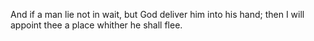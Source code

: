 And if a man lie not in wait, but God deliver him into his hand; then I will appoint thee a place whither he shall flee.
